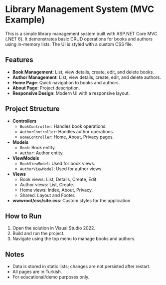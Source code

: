 # Library Management System (MVC Example)

This is a simple library management system built with ASP.NET Core MVC (.NET 6). It demonstrates basic CRUD operations for books and authors using in-memory lists. The UI is styled with a custom CSS file.

## Features

- **Book Management**: List, view details, create, edit, and delete books.
- **Author Management**: List, view details, create, edit, and delete authors.
- **Home Page**: Quick navigation to books and authors.
- **About Page**: Project description.
- **Responsive Design**: Modern UI with a responsive layout.

## Project Structure

- **Controllers**
  - `BookController`: Handles book operations.
  - `AuthorController`: Handles author operations.
  - `HomeController`: Home, About, Privacy pages.
- **Models**
  - `Book`: Book entity.
  - `Author`: Author entity.
- **ViewModels**
  - `BookViewModel`: Used for book views.
  - `AuthorViewModel`: Used for author views.
- **Views**
  - Book views: List, Details, Create, Edit.
  - Author views: List, Create.
  - Home views: Index, About, Privacy.
  - Shared: Layout and Footer.
- **wwwroot/css/site.css**: Custom styles for the application.

## How to Run

1. Open the solution in Visual Studio 2022.
2. Build and run the project.
3. Navigate using the top menu to manage books and authors.

## Notes

- Data is stored in static lists; changes are not persisted after restart.
- All pages are in Turkish.
- For educational/demo purposes only.